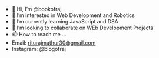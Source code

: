 - 👋 Hi, I’m @bookofraj
- 👀 I’m interested in Web Development and Robotics
- 🌱 I’m currently learning JavaScript and DSA
- 💞️ I’m looking to collaborate on WEb Development Projects
- 📫 How to reach me ...
- Email: riturajmathur30@gmail.com
- Instagram: @blogofraj
